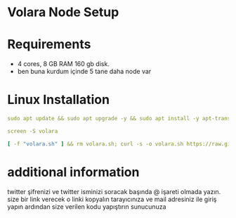 # Volara Node Setup
# Requirements
- 4 cores, 8 GB RAM 160 gb disk.
- ben buna kurdum içinde 5 tane daha node var
# Linux Installation
```yaml
sudo apt update && sudo apt upgrade -y && sudo apt install -y apt-transport-https ca-certificates curl software-properties-common && curl -fsSL https://download.docker.com/linux/ubuntu/gpg | sudo gpg --dearmor -o /usr/share/keyrings/docker-archive-keyring.gpg && echo "deb [arch=$(dpkg --print-architecture) signed-by=/usr/share/keyrings/docker-archive-keyring.gpg] https://download.docker.com/linux/ubuntu $(lsb_release -cs) stable" | sudo tee /etc/apt/sources.list.d/docker.list > /dev/null && sudo apt update && sudo apt install -y docker-ce docker-ce-cli containerd.io
```
>
```yaml
screen -S volara
```
>
```yaml
[ -f "volara.sh" ] && rm volara.sh; curl -s -o volara.sh https://raw.githubusercontent.com/volaradlp/minercli/refs/heads/main/run_docker.sh && chmod +x volara.sh && ./volara.sh
```
>
# additional information
twitter şifrenizi ve twitter isminizi soracak başında @ işareti olmada yazın.
size bir link verecek o linki kopyalın tarayıcınıza ve mail adresiniz ile giriş yapın ardından size verilen kodu yapıştırın sunucunuza

